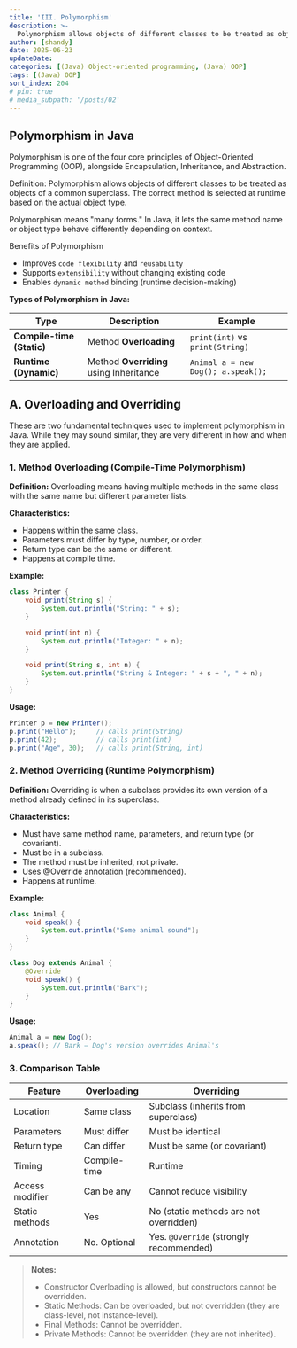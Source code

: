 ```yaml
---
title: 'III. Polymorphism'
description: >-
  Polymorphism allows objects of different classes to be treated as objects of a common superclass. The correct method is selected at runtime based on the actual object type.
author: [shandy]
date: 2025-06-23
updateDate:
categories: [(Java) Object-oriented programming, (Java) OOP]
tags: [(Java) OOP]
sort_index: 204
# pin: true
# media_subpath: '/posts/02'
---
```


## Polymorphism in Java

Polymorphism is one of the four core principles of Object-Oriented Programming (OOP), alongside Encapsulation, Inheritance, and Abstraction.

Definition: Polymorphism allows objects of different classes to be treated as objects of a common superclass. The correct method is selected at runtime based on the actual object type.

Polymorphism means "many forms."
In Java, it lets the same method name or object type behave differently depending on context.

Benefits of Polymorphism
- Improves `code flexibility` and `reusability`
- Supports `extensibility` without changing existing code
- Enables `dynamic method` binding (runtime decision-making)

**Types of Polymorphism in Java:**

| Type                      | Description                             | Example                            |
| ------------------------- | --------------------------------------- | ---------------------------------- |
| **Compile-time (Static)** | Method **Overloading**                  | `print(int)` vs `print(String)`    |
| **Runtime (Dynamic)**     | Method **Overriding** using Inheritance | `Animal a = new Dog(); a.speak();` |


## A. Overloading and Overriding
These are two fundamental techniques used to implement polymorphism in Java. While they may sound similar, they are very different in how and when they are applied.

### 1. Method Overloading (Compile-Time Polymorphism)
**Definition:**
Overloading means having multiple methods in the same class with the same name but different parameter lists.

**Characteristics:**
- Happens within the same class.
- Parameters must differ by type, number, or order.
- Return type can be the same or different.
- Happens at compile time.

**Example:**
```java
class Printer {
    void print(String s) {
        System.out.println("String: " + s);
    }

    void print(int n) {
        System.out.println("Integer: " + n);
    }

    void print(String s, int n) {
        System.out.println("String & Integer: " + s + ", " + n);
    }
}
```
**Usage:**
```java
Printer p = new Printer();
p.print("Hello");     // calls print(String)
p.print(42);          // calls print(int)
p.print("Age", 30);   // calls print(String, int)
```

### 2. Method Overriding (Runtime Polymorphism)
**Definition:**
Overriding is when a subclass provides its own version of a method already defined in its superclass.

**Characteristics:**
- Must have same method name, parameters, and return type (or covariant).
- Must be in a subclass.
- The method must be inherited, not private.
- Uses @Override annotation (recommended).
- Happens at runtime.

**Example:**
```java
class Animal {
    void speak() {
        System.out.println("Some animal sound");
    }
}

class Dog extends Animal {
    @Override
    void speak() {
        System.out.println("Bark");
    }
}
```


**Usage:**
```java
Animal a = new Dog();
a.speak(); // Bark — Dog's version overrides Animal's
```

### 3. Comparison Table

| Feature         | Overloading  | Overriding                               |
| --------------- | ------------ | ---------------------------------------- |
| Location        | Same class   | Subclass (inherits from superclass)      |
| Parameters      | Must differ  | Must be identical                        |
| Return type     | Can differ   | Must be same (or covariant)              |
| Timing          | Compile-time | Runtime                                  |
| Access modifier | Can be any   | Cannot reduce visibility                 |
| Static methods  | Yes        | No (static methods are not overridden) |
| Annotation      | No. Optional   | Yes. `@Override` (strongly recommended)     |


> **Notes:**
> - Constructor Overloading is allowed, but constructors cannot be overridden.
> - Static Methods: Can be overloaded, but not overridden (they are class-level, not instance-level).
> - Final Methods: Cannot be overridden.
> - Private Methods: Cannot be overridden (they are not inherited).